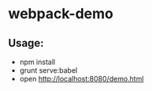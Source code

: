 # webpack-demo

## Usage:
* npm install
* grunt serve:babel
* open [http://localhost:8080/demo.html](http://localhost:8080/demo.html)
